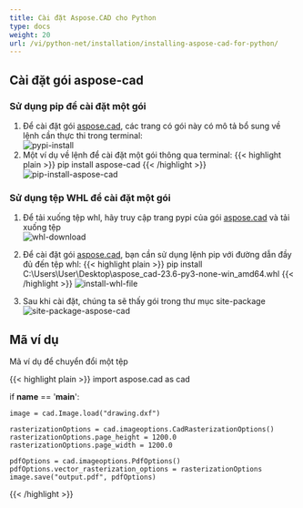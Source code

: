 ```yaml
---
title: Cài đặt Aspose.CAD cho Python
type: docs
weight: 20
url: /vi/python-net/installation/installing-aspose-cad-for-python/
---
```


## **Cài đặt gói aspose-cad**

### Sử dụng pip để cài đặt một gói

1. Để cài đặt gói [aspose.cad](https://pypi.org/project/aspose-cad/), các trang có gói này có mô tả bổ sung về lệnh cần thực thi trong terminal:<br/>
![pypi-install](/cad/_assets/python-net/install/pypi-aspose-cad.png)
1. Một ví dụ về lệnh để cài đặt một gói thông qua terminal:
{{< highlight plain >}}
pip install aspose-cad
{{< /highlight >}}
![pip-install-aspose-cad](/cad/_assets/python-net/install/pip-install-aspose.png)

### Sử dụng tệp WHL để cài đặt một gói

1. Để tải xuống tệp whl, hãy truy cập trang pypi của gói [aspose.cad](https://pypi.org/project/aspose-cad/#files) và tải xuống tệp<br/>
![whl-download](/cad/_assets/python-net/install/download-whl-file.png)<br/>
1. Để cài đặt gói [aspose.cad](https://pypi.org/project/aspose-cad/), bạn cần sử dụng lệnh pip với đường dẫn đầy đủ đến tệp whl:
{{< highlight plain >}}
pip install C:\Users\User\Desktop\aspose_cad-23.6-py3-none-win_amd64.whl
{{< /highlight >}}
![install-whl-file](/cad/_assets/python-net/install/install-whl-file-terminal.png)

1. Sau khi cài đặt, chúng ta sẽ thấy gói trong thư mục site-package<br/>
![site-package-aspose-cad](/cad/_assets/python-net/install/site-package-aspose.png)

## Mã ví dụ
Mã ví dụ để chuyển đổi một tệp

{{< highlight plain >}}
import aspose.cad as cad

if __name__ == '__main__':
    
    image = cad.Image.load("drawing.dxf")

    rasterizationOptions = cad.imageoptions.CadRasterizationOptions()
    rasterizationOptions.page_height = 1200.0
    rasterizationOptions.page_width = 1200.0
    
    pdfOptions = cad.imageoptions.PdfOptions()
    pdfOptions.vector_rasterization_options = rasterizationOptions
    image.save("output.pdf", pdfOptions)
{{< /highlight >}}
